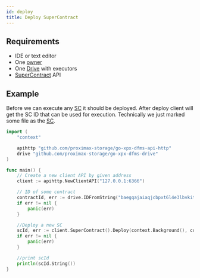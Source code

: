 ```yaml
---
id: deploy
title: Deploy SuperContract
---
```


## Requirements

- IDE or text editor
- One [owner](../../roles/owner.md)
- One [Drive](../../built_in_features/drive/overview.md) with executors
- [SuperContract](../../built_in_features/supercontract/overview.md) API

## Example

Before we can execute any [SC](../../built_in_features/supercontract/overview.md) it should be deployed. After deploy client will get the SC ID that can be used for execution. Technically we just marked some file as the [SC](../../built_in_features/supercontract/overview.md).

```go
import (
    "context"

    apihttp "github.com/proximax-storage/go-xpx-dfms-api-http"
    drive "github.com/proximax-storage/go-xpx-dfms-drive"
)

func main() {
    // Create a new client API by given address
    client := apihttp.NewClientAPI("127.0.0.1:6366")

    // ID of some contract
    contractId, err := drive.IDFromString("baegqajaiaqjcbpxt6l4e3lbvkityq5q673j4v4tcyst34xzxtfkot65a5nmjbjem")
    if err != nil {
        panic(err)
    }

    //Deploy a new SC
    scId, err := client.SuperContract().Deploy(context.Background(), contractId, "test.wat")
    if err != nil {
        panic(err)
    }

    //print scId
    println(scId.String())
}
```
